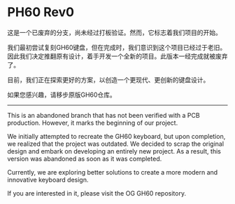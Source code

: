 # PH60 Rev0

这是一个已废弃的分支，尚未经过打板验证。然而，它标志着我们项目的开始。

我们最初尝试复刻GH60键盘，但在完成时，我们意识到这个项目已经过于老旧。因此我们决定推翻原有设计，着手开发一个全新的项目。此版本一经完成就被废弃了。

目前，我们正在探索更好的方案，以创造一个更现代、更创新的键盘设计。

如果您感兴趣，请移步原版GH60仓库。

---

This is an abandoned branch that has not been verified with a PCB production. However, it marks the beginning of our project.

We initially attempted to recreate the GH60 keyboard, but upon completion, we realized that the project was outdated. We decided to scrap the original design and embark on developing an entirely new project. As a result, this version was abandoned as soon as it was completed.

Currently, we are exploring better solutions to create a more modern and innovative keyboard design.

If you are interested in it, please visit the OG GH60 repository.